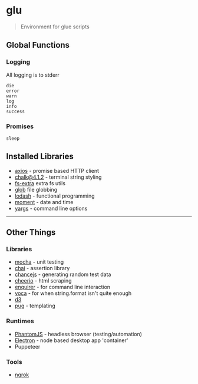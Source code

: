 # glu
> Environment for glue scripts

## Global Functions

### Logging

All logging is to stderr

```
die
error
warn
log
info
success
```


### Promises

```
sleep
```


## Installed Libraries

* [axios](https://axios-http.com/) - promise based HTTP client
* [chalk@4.1.2](https://github.com/chalk/chalk) - terminal string styling
* [fs-extra](https://github.com/jprichardson/node-fs-extra) extra fs utils
* [glob](https://github.com/isaacs/node-glob) file globbing
* [lodash](https://lodash.com/) - functional programming
* [moment](https://momentjs.com/docs/) - date and time
* [yargs](https://yargs.js.org/) - command line options

---

## Other Things

### Libraries

* [mocha](https://mochajs.org/) - unit testing
* [chai](http://www.chaijs.com/) - assertion library
* [chancejs](https://github.com/chancejs/chancejs) - generating random test data
* [cheerio](https://github.com/cheeriojs/cheerio) - html scraping
* [enquirer](https://www.npmjs.com/package/enquirer) - for command line interaction
* [voca](https://vocajs.com/) - for when string.format isn't quite enough
* [d3](https://github.com/d3/d3)
* [pug](https://github.com/pugjs/pug) - templating

### Runtimes

* [PhantomJS](http://phantomjs.org/) - headless browser (testing/automation)
* [Electron](https://electronjs.org/) - node based desktop app 'container'
* Puppeteer

### Tools

* [ngrok](https://ngrok.com/)
